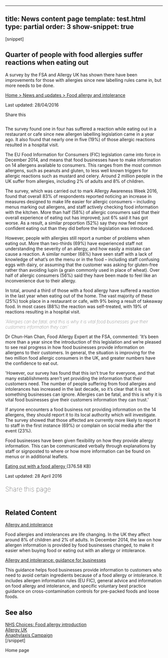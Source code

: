---
title: News content page
template: test.html
type: partial
order: 3
show-snippet: true
------------------
[snippet]
<!--title-->
<div class="wrapper content--title-border">
    <div class="col-wrap content--title-background">
        <div class="col col--fluid-offset-3 col--fluid-8 padding-bottom-lg--8">
            <h2>Quarter of people with food allergies suffer reactions when eating out
            </h2>
        </div>
    </div>
</div>
<!--explanation-->
<div class="wrapper content--explanation-border">
    <div class="col-wrap content--explanation-background">
        <div class="col col--fluid-offset-3 col--fluid-8">
            <p class="font-size--h3">A survey by the FSA and Allergy UK has shown there have been improvements for those with allergies
                since
                new labelling rules came in, but more needs to be done.
            </p>
        </div>
    </div>
</div>
<!--intro-->
<div class="wrapper content--intro-border">
    <div class="col-wrap content--intro-background">
        <div class="col col--fluid-3 padding-top-lg--6">
            <a href="#" class="font-size--h5">Home > News and updates > Food allergy and intolerance</a>
            <p class="font-size--h5">Last updated: 28/04/2016</p>
            <p class="font-size--h5">Share this</p>
        </div>
        <div class="col col--fluid-10 padding-top-lg--6">
            <img src="../assets/img/fsa-news-hero1.png" alt="" class="img-responsive">
        </div>
    </div>
</div>
<!--content-->
<div class="wrapper content--content-border">
    <div class="col-wrap content--content-background">
        <div class="col col--fluid-offset-3 col--fluid-8">
            <p>The survey found one in four has suffered a reaction while eating out in a restaurant or cafe since
                new
                allergen labelling legislation came in a year ago. It also found that nearly one in five (19%) of
                those
                allergic reactions resulted in a hospital visit.
            </p>
            <p>The EU Food Information for Consumers (FIC) legislation came into force in December 2014, and means
                that
                food businesses have to make information on 14 allergens available to consumers. This ranges from
                the
                most common allergens, such as peanuts and gluten, to less well known triggers for allergic
                reactions
                such as mustard and celery. Around 2 million people in the UK suffer from allergies, including 2% of
                adults and 8% of children.
            </p>
            <p>The survey, which was carried out to mark Allergy Awareness Week 2016, found that overall 83% of
                respondents reported noticing an increase in measures designed to make life easier for allergic
                consumers – including menus marking out allergens, and staff actively checking food information with
                the
                kitchen. More than half (58%) of allergic consumers said that their overall experience of eating out
                has
                improved; just 6% said it has got worse. As a result, a similar proportion (52%) say they now feel
                more
                confident eating out than they did before the legislation was introduced.
            </p>
            <p>However, people with allergies still report a number of problems when eating out. More than
                two-thirds
                (69%) have experienced staff not understanding the severity of an allergy, and how easily a mistake
                can
                cause a reaction. A similar number (68%) have seen staff with a lack of knowledge of what’s on the
                menu
                or in the food – including staff confusing eggs with dairy, or assuming that the customer was asking
                for
                gluten-free rather than avoiding lupin (a grain commonly used in place of wheat). Over half of
                allergic
                consumers (56%) said they have been made to feel like an inconvenience due to their allergy.
            </p>
            <p>In total, around a third of those with a food allergy have suffered a reaction in the last year when
                eating out of the home. The vast majority of these (25%) took place in a restaurant or cafe, with 9%
                being a result of takeaway food. In most cases (88%) the reaction was self-treated, with 19% of
                reactions resulting in a hospital visit.
            </p>
        </div>
    </div>
</div>
<!--quote-->
<div class="wrapper content--quote-border">
    <div class="col-wrap content--quote-background">
        <div class="col col--fluid-offset-3 col--fluid-8">
            <p class="font-size--h2" style="font-weight:100; font-style: italic;">'Allergies can be fatal, and this is why it is vital food businesses give their customers information
                they can'</p>
        </div>
    </div>
</div>
<!--content-->
<div class="wrapper content--content-border">
    <div class="col-wrap content--content-background">
        <div class="col col--fluid-offset-3 col--fluid-8">
            <p>Dr Chun-Han Chan, Food Allergy Expert at the FSA, commented: 'It’s been more than a year since the
                introduction of this legislation and we’re pleased to see real progress in how food businesses
                provide
                information on allergens to their customers. In general, the situation is improving for the two
                million
                food allergic consumers in the UK, and greater numbers have the confidence to eat out.
            </p>
            <p>'However, our survey has found that this isn’t true for everyone, and that many establishments aren’t
                yet
                providing the information that their customers need. The number of people suffering from food
                allergies
                and intolerances has increased in the last decade, so it’s clear that it is not something businesses
                can
                ignore. Allergies can be fatal, and this is why it is vital food businesses give their customers
                information they can trust.'
            </p>
            <p>If anyone encounters a food business not providing information on the 14 allergens, they should
                report it
                to its local authority which will investigate. The survey showed that those affected are currently
                more
                likely to report it to staff in the first instance (69%) or complain on social media after the event
                (23%).
            </p>
            <p>Food businesses have been given flexibility on how they provide allergy information. This can be
                communicated verbally through explanations by staff or signposted to where or how more information
                can
                be found on menus or in additional leaflets.
            </p>
            <div class="style-pdf">
                <div class="pdf-separator-dotted">
                    <a href="https://www.food.gov.uk/sites/default/files/eating-out-with-a-food-allergy.pdf">Eating out
                        with a food allergy </a>(376.58 KB)
                </div>
            </div>
            <p class="font-size--h5">Last updated: 28 April 2016</p>
            <div class="padding-bottom-lg--4"></div>
            <!--<div style="background-color: #F2F2F2; padding: 16px; margin-bottom: 40px;">-->
                <!--<button class="btn btn&#45;&#45;secondary btn&#45;&#45;thick" style="color: #53565A; background-color: white">-->
                    <!--Sign up for news and alerts-->
                <!--</button>-->
                <!--<button class="btn btn&#45;&#45;secondary btn&#45;&#45;thick"-->
                        <!--style="background-color: #F15D22">-->
                    <!--Subscribe now-->
                <!--</button>-->
            <!--</div>-->
        </div>
    </div>
</div>
<!--strong share-->
<div class="wrapper background--black">
    <div class="col-wrap background--dark-grey">
        <div class="col col--fluid-offset-3 col--fluid-9 padding-top-lg--4 padding-bottom-lg--4">
            <p style="font-size: 21px; font-weight: 100;">Share this page</p>
            <div class="col-wrap background--dark-grey">
                <div class="col col--fluid-offset-3 col--fluid-2 separator-right-solid">
                    <img src="../assets/img/pinterest.png" alt="" class="img-responsive">
                </div>
                <div class="col col--fluid-2 separator-right-solid">
                    <img src="../assets/img/twitter.png" alt="" class="img-responsive">
                </div>
                <div class="col col--fluid-2">
                    <img src="../assets/img/facebook.png" alt="" class="img-responsive">
                </div>
            </div>
        </div>
    </div>
</div>
<!--empty space separator-->
<div class="wrapper content--content-border">
    <div class="col-wrap content--content-background padding-bottom-lg--16"></div>
</div>
<!--related content-->
<div class="wrapper content--related-border">
    <div class="col-wrap content--related-background">
        <div class="col col--fluid-3">
            <h2 style="color: black">Related Content</h2>
        </div>
        <div class="col col--fluid-8 padding-top-lg--6">
            <div>
                <a href="https://www.food.gov.uk/science/allergy-intolerance" class="font-size--h3">Allergy and intolerance</a>
                <p>Food allergies and intolerances are life changing. In the UK they affect around 8% of
                    children and 2% of adults. In December 2014, the law on how allergen information is provided
                    by food businesses changed, to make it easier when buying food or eating out with an allergy
                    or intolerance.</p>
            </div>
            <div>
                <a href="https://www.food.gov.uk/science/allergy-intolerance" class="font-size--h3">Allergy and intolerance: guidance
                    for businesses</a>
                <p>This guidance helps food businesses provide information to customers who need to avoid
                    certain ingredients because of a food allergy or intolerance. It includes allergen
                    information rules (EU FIC), general advice and information on food allergy and intolerance,
                    and specific voluntary best practice guidance on cross-contamination controls for pre-packed
                    foods and loose foods.</p>
            </div>
        </div>
    </div>
</div>
<!--empty space separator-->
<div class="wrapper content--content-border">
    <div class="col-wrap content--content-background padding-bottom-lg--2"></div>
</div>
<!--other related-->
<div class="wrapper content-- content--other-related-border">
    <div class="col-wrap content--other-related-background">
        <div class="col col--fluid-3">
            <h2 style="color: black">See also</h2>
        </div>
        <div class="col col--fluid-one-half padding-top-lg--6">
            <div class="padding-bottom-lg--4">
                <a href="http://www.nhs.uk/conditions/food-allergy/Pages/Intro1.aspx" class="font-size--h3">NHS Choices: Food allergy
                    introduction</a>
            </div>
            <div class="padding-bottom-lg--4">
                <a href="https://www.allergyuk.org/food-allergy-or-food-intolerance/food-allergy-or-food-intolerance?gclid=Cj0KEQjwmKG5BRDv4YaE5t6oqf0BEiQAwqDNfO_nh2C5y9U2ZkLz-t-EXOyfIiu93n8BkVpmFDZ946caAr5A8P8HAQ" class="font-size--h3">Allergy
                    UK</a>
            </div>
            <div class="padding-bottom-lg--4">
                <a href="http://www.anaphylaxis.org.uk/" class="font-size--h3">Anaphylaxis Campaign</a>
            </div>
        </div>
    </div>
</div>
[/snippet]

Home page
